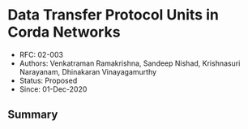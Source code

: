 <!--
 Copyright IBM Corp. All Rights Reserved.

 SPDX-License-Identifier: CC-BY-4.0
 -->
# Data Transfer Protocol Units in Corda Networks

- RFC: 02-003
- Authors: Venkatraman Ramakrishna, Sandeep Nishad, Krishnasuri Narayanam, Dhinakaran Vinayagamurthy
- Status: Proposed
- Since: 01-Dec-2020

## Summary

